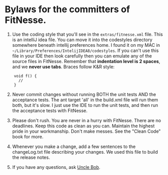 # Bylaws for the committers of FitNesse.

1. Use the coding style that you'll see in the `extras/fitnesse.xml` file.  This is an intelliJ idea file.
You can move it into the codestyles directory somewhere beneath intellij preferences home.  I found it on my MAC
in `~/Library/Preferences/IntelijIDEA8/codestyles`.
If you can't use this file in your IDE then look carefully then you can emulate any of the source files in FitNesse.
Remember that **indentation level is 2 spaces**, and we **never use tabs**.  Braces follow K&R style:
```
    void f() {
      //
    }
```

2. Never commit changes without running BOTH the unit tests AND the acceptance tests.  The ant target 'all' in
the build.xml file will run them both, but it's slow.  I just use the IDE to run the unit tests, and then run the
acceptance tests with FitNesse.

3. Please don't rush.  You are never in a hurry with FitNesse.  There are no deadlines.  Keep this code as clean
as you can.  Maintain the highest pride in your workmanship.  Don't make messes.  See the "Clean Code" book for more.

4. Whenever you make a change, add a few sentences to the changeLog.txt file describing your changes.  We used this file
to build the release notes.

5. If you have any questions, ask [Uncle Bob](https://github.com/unclebob).

